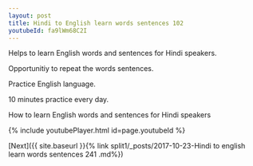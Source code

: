 ```yaml
---
layout: post
title: Hindi to English learn words sentences 102 
youtubeId: fa9lWm68C2I
---
```

 
 
Helps to learn English words and sentences for Hindi speakers.

Opportunitiy to repeat the words sentences. 

Practice English language. 
 
10 minutes practice every day. 
 
How to learn English words and sentences for Hindi speakers 
 
{% include youtubePlayer.html id=page.youtubeId %}
 
 
[Next]({{ site.baseurl }}{% link  split1/_posts/2017-10-23-Hindi to english learn words sentences 241 .md%})
 
